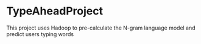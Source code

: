 # TypeAheadProject
This project uses Hadoop to pre-calculate the N-gram language model and predict users typing words
